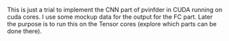 This is just a trial to implement the CNN part of pvinfder in CUDA running on cuda cores. I use some mockup data for the output for the FC part. 
Later the purpose is to run this on the Tensor cores (explore which parts can be done there). 
